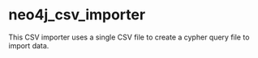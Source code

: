 neo4j_csv_importer
==================

This CSV importer uses a single CSV file to create a cypher query file to import data.
